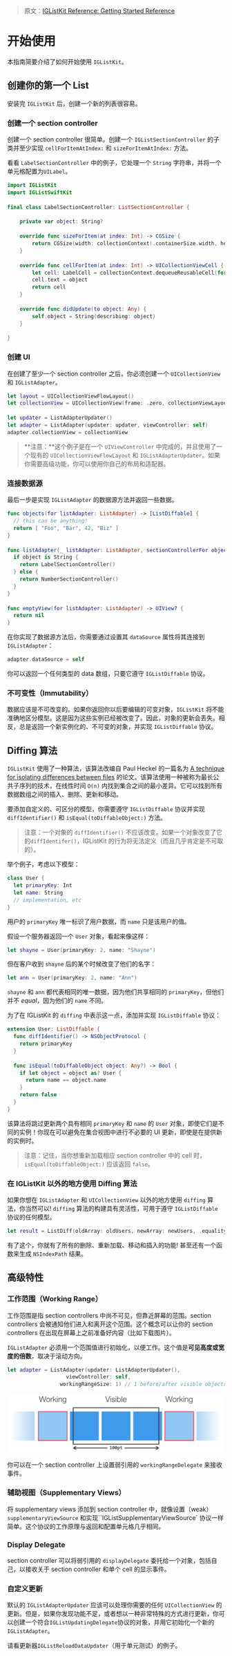 > 原文：[IGListKit Reference: Getting Started Reference](https://instagram.github.io/IGListKit/getting-started.html)

# 开始使用

本指南简要介绍了如何开始使用 `IGListKit`。

## 创建你的第一个 List

安装完 `IGListKit` 后，创建一个新的列表很容易。

### 创建一个 section controller

创建一个 section controller 很简单。创建一个 `IGListSectionController` 的子类并至少实现 `cellForItemAtIndex:` 和 `sizeForItemAtIndex:` 方法。

看看 `LabelSectionController` 中的例子，它处理一个 `String` 字符串，并将一个单元格配置为`UILabel`。

```swift
import IGListKit
import IGListSwiftKit

final class LabelSectionController: ListSectionController {

    private var object: String?

    override func sizeForItem(at index: Int) -> CGSize {
        return CGSize(width: collectionContext!.containerSize.width, height: 55)
    }

    override func cellForItem(at index: Int) -> UICollectionViewCell {
        let cell: LabelCell = collectionContext.dequeueReusableCell(for: self, at: index)
        cell.text = object
        return cell
    }

    override func didUpdate(to object: Any) {
        self.object = String(describing: object)
    }

}
```



### 创建 UI

在创建了至少一个 section controller 之后，你必须创建一个 `UICollectionView` 和 `IGListAdapter`。

```swift
let layout = UICollectionViewFlowLayout()
let collectionView = UICollectionView(frame: .zero, collectionViewLayout: layout)

let updater = ListAdapterUpdater()
let adapter = ListAdapter(updater: updater, viewController: self)
adapter.collectionView = collectionView
```

> **注意：**这个例子是在一个 `UIViewController` 中完成的，并且使用了一个现有的 `UICollectionViewFlowLayout` 和 `IGListAdapterUpdater`。如果你需要高级功能，你可以使用你自己的布局和适配器。


### 连接数据源

最后一步是实现 `IGListAdapter` 的数据源方法并返回一些数据。

```swift
func objects(for listAdapter: ListAdapter) -> [ListDiffable] {
  // this can be anything!
  return [ "Foo", "Bar", 42, "Biz" ]
}

func listAdapter(_ listAdapter: ListAdapter, sectionControllerFor object: Any) -> ListSectionController {
  if object is String {
    return LabelSectionController()
  } else {
    return NumberSectionController()
  }
}

func emptyView(for listAdapter: ListAdapter) -> UIView? {
  return nil
}
```

在你实现了数据源方法后，你需要通过设置其 `dataSource` 属性将其连接到 `IGListAdapter`：

```swift
adapter.dataSource = self
```

你可以返回一个任何类型的 data 数组，只要它遵守 `IGListDiffable` 协议。



### 不可变性（Immutability）

数据应该是不可改变的。如果你返回你以后要编辑的可变对象，`IGListKit` 将不能准确地区分模型。这是因为这些实例已经被改变了。因此，对象的更新会丢失。相反，总是返回一个新实例化的、不可变的对象，并实现 `IGListDiffable` 协议。



## Diffing 算法

`IGListKit` 使用了一种算法，该算法改编自 Paul Heckel 的一篇名为 [A technique for isolating differences between files](https://dl.acm.org/doi/10.1145/359460.359467) 的论文。该算法使用一种被称为最长公共子序列的技术，在线性时间 `O(n)` 内找到集合之间的最小差异。它可以找到所有数据数组之间的插入、删除、更新和移动。

要添加自定义的、可区分的模型，你需要遵守 `IGListDiffable` 协议并实现 `diffIdentifier()` 和 `isEqual(toDiffableObject:)` 方法。

> 注意：一个对象的 `diffIdentifier()` 不应该改变。如果一个对象改变了它的`diffIdentifer()`，IGListKit 的行为将无法定义（而且几乎肯定是不可取的）。

举个例子，考虑以下模型：

```swift
class User {
  let primaryKey: Int
  let name: String
  // implementation, etc
}
```

用户的 `primaryKey` 唯一标识了用户数据，而 `name` 只是该用户的值。

假设一个服务器返回一个 `User` 对象，看起来像这样：

```swift
let shayne = User(primaryKey: 2, name: "Shayne")
```

但在客户收到 `shayne` 后的某个时候改变了他们的名字：

```swift
let ann = User(primaryKey: 2, name: "Ann")
```

`shayne` 和 `ann` 都代表相同的唯一数据，因为他们共享相同的 `primaryKey`，但他们并不 *equal*，因为他们的 `name` 不同。

为了在 IGListKit 的 `diffing` 中表示这一点，添加并实现 `IGListDiffable` 协议：

```swift
extension User: ListDiffable {
  func diffIdentifier() -> NSObjectProtocol {
    return primaryKey
  }

  func isEqual(toDiffableObject object: Any?) -> Bool {
    if let object = object as? User {
      return name == object.name
    }
    return false
  }
}
```

该算法将跳过更新两个具有相同 `primaryKey` 和 `name` 的 `User` 对象，即使它们是不同的实例！你现在可以避免在集合视图中进行不必要的 UI 更新，即使是在提供新的实例时。


> 注意：记住，当你想重新加载相应 section controller 中的 cell 时，`isEqual(toDiffableObject:)` 应该返回 `false`。


### 在 IGListKit 以外的地方使用 Diffing 算法

如果你想在 `IGListAdapter` 和 `UICollectionView` 以外的地方使用 `diffing` 算法，你当然可以! `diffing` 算法的构建具有灵活性，可用于遵守 `IGListDiffable` 协议的任何模型。

```swift
let result = ListDiff(oldArray: oldUsers, newArray: newUsers, .equality)
```

有了这个，你就有了所有的删除、重新加载、移动和插入的功能! 甚至还有一个函数来生成 `NSIndexPath` 结果。


## 高级特性

### 工作范围（Working Range）

工作范围是指 section controllers 中尚不可见，但靠近屏幕的范围。section controllers 会被通知他们进入和离开这个范围。这个概念可以让你的 section controllers 在出现在屏幕上之前准备好内容（比如下载图片）。

`IGListAdapter` 必须用一个范围值进行初始化，以便工作。这个值是**可见高度或宽度的倍数**，取决于滚动方向。

```swift
let adapter = ListAdapter(updater: ListAdapterUpdater(),
                   viewController: self,
                 workingRangeSize: 1) // 1 before/after visible objects
```

![](https://raw.githubusercontent.com/Instagram/IGListKit/master/Resources/workingrange.png)

你可以在一个 section controller 上设置弱引用的 `workingRangeDelegate` 来接收事件。


### 辅助视图（Supplementary Views）

将 supplementary views 添加到 section controller 中，就像设置（weak）`supplementaryViewSource` 和实现``IGListSupplementaryViewSource` 协议一样简单。这个协议的工作原理与返回和配置单元格几乎相同。


### Display Delegate

section controller 可以将弱引用的 `displayDelegate` 委托给一个对象，包括自己，以接收关于 section controller 和单个 cell 的显示事件。


### 自定义更新

默认的 `IGListAdapterUpdater` 应该可以处理你需要的任何 `UICollectionView` 的更新。但是，如果你发现功能不足，或者想以一种非常特殊的方式进行更新，你可以创建一个符合`IGListUpdatingDelegate`协议的对象，并用它初始化一个新的`IGListAdapter`。

请看更新器`IGListReloadDataUpdater`（用于单元测试）的例子。
